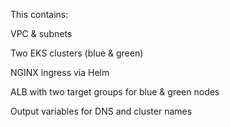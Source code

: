 This contains:

VPC & subnets

Two EKS clusters (blue & green)

NGINX ingress via Helm

ALB with two target groups for blue & green nodes

Output variables for DNS and cluster names 









